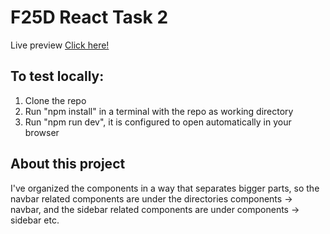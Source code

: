 # F25D React Task 2

Live preview [Click here!](https://frreri.github.io/f25d-react-task2/)

## To test locally:

1. Clone the repo
2. Run "npm install" in a terminal with the repo as working directory
3. Run "npm run dev", it is configured to open automatically in your browser

## About this project

I've organized the components in a way that separates bigger parts, so the navbar related components are under the directories components -> navbar, and the sidebar related components are under components -> sidebar etc.
